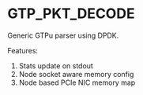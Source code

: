 # GTP_PKT_DECODE
Generic GTPu parser using DPDK.

Features:
1) Stats update on stdout
2) Node socket aware memory config
3) Node based PCIe NIC memory map
